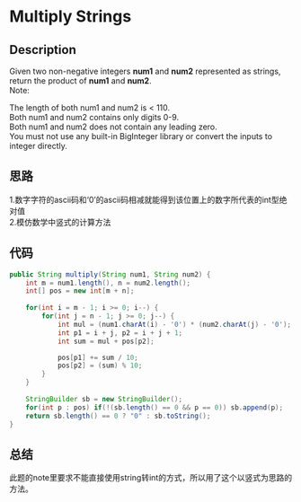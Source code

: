 # Multiply Strings
## Description
Given two non-negative integers **num1** and **num2** represented as strings, return the product of **num1** and **num2**.  
Note:  

The length of both num1 and num2 is < 110.  
Both num1 and num2 contains only digits 0-9.  
Both num1 and num2 does not contain any leading zero.  
You must not use any built-in BigInteger library or convert the inputs to integer directly.  
## 思路
1.数字字符的ascii码和‘0’的ascii码相减就能得到该位置上的数字所代表的int型绝对值  
2.模仿数学中竖式的计算方法
## 代码
```java
public String multiply(String num1, String num2) {
    int m = num1.length(), n = num2.length();
    int[] pos = new int[m + n];
   
    for(int i = m - 1; i >= 0; i--) {
        for(int j = n - 1; j >= 0; j--) {
            int mul = (num1.charAt(i) - '0') * (num2.charAt(j) - '0'); 
            int p1 = i + j, p2 = i + j + 1;
            int sum = mul + pos[p2];

            pos[p1] += sum / 10;
            pos[p2] = (sum) % 10;
        }
    }  
    
    StringBuilder sb = new StringBuilder();
    for(int p : pos) if(!(sb.length() == 0 && p == 0)) sb.append(p);
    return sb.length() == 0 ? "0" : sb.toString();
}
```
## 总结 
此题的note里要求不能直接使用string转int的方式，所以用了这个以竖式为思路的方法。
